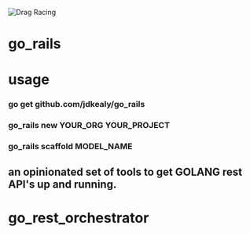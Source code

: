 ![Drag Racing](https://storage.googleapis.com/gopherizeme.appspot.com/gophers/cf7d8c19c020aaa7403991d9799219fca0070011.png)

# go_rails
# usage
### go get github.com/jdkealy/go_rails
### go_rails new YOUR_ORG YOUR_PROJECT
### go_rails scaffold MODEL_NAME
## an opinionated set of tools to get GOLANG rest API's up and running. 
# go_rest_orchestrator
